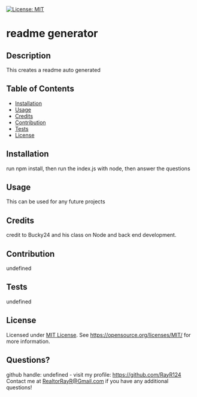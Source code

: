 [![License: MIT](https://img.shields.io/badge/License-MIT-yellow.svg)](https://opensource.org/licenses/MIT)

# readme generator

## Description
This creates a readme auto generated

## Table of Contents
- [Installation](#installation)
- [Usage](#usage)
- [Credits](#credits)
- [Contribution](#contribution)
- [Tests](#tests)
- [License](#license)

## Installation
run npm install, then run the index.js with node, then answer the questions

## Usage
This can be used for any future projects

## Credits
credit to Bucky24 and his class on Node and back end development.

## Contribution
undefined

## Tests
undefined

## License
Licensed under <a href="https://opensource.org/licenses/MIT/">MIT License<a>.
See https://opensource.org/licenses/MIT/ for more information.

## Questions?

github handle: undefined - visit my profile: https://github.com/RayR124<br>
Contact me at RealtorRayR@Gmail.com if you have any additional questions!